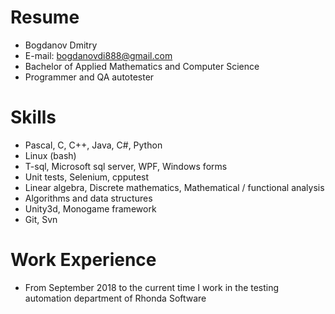 # Resume
* Bogdanov Dmitry
* E-mail: bogdanovdi888@gmail.com
* Bachelor of Applied Mathematics and Computer Science
* Programmer and QA autotester

# Skills
* Pascal, C, C++, Java, C#, Python
* Linux (bash)
* T-sql, Microsoft sql server, WPF, Windows forms
* Unit tests, Selenium, cpputest
* Linear algebra, Discrete mathematics, Mathematical / functional analysis
* Algorithms and data structures
* Unity3d, Monogame framework
* Git, Svn

# Work Experience
* From September 2018 to the current time I work in the testing automation department of Rhonda Software
